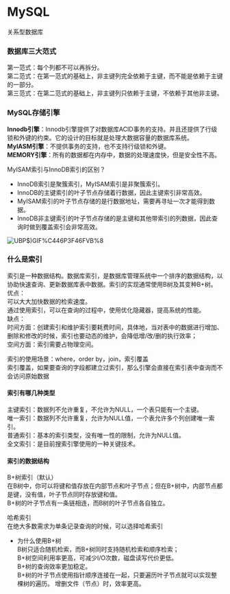 # MySQL  
关系型数据库  


### 数据库三大范式  
第一范式：每个列都不可以再拆分。  
第二范式：在第一范式的基础上，非主键列完全依赖于主键，而不能是依赖于主键的一部分。  
第三范式：在第二范式的基础上，非主键列只依赖于主键，不依赖于其他非主键。  

### MySQL存储引擎  
**Innodb引擎**：Innodb引擎提供了对数据库ACID事务的支持。并且还提供了行级锁和外键的约束。它的设计的目标就是处理大数据容量的数据库系统。  
**MyIASM引擎**：不提供事务的支持，也不支持行级锁和外键。  
**MEMORY引擎**：所有的数据都在内存中，数据的处理速度快，但是安全性不高。  

MyISAM索引与InnoDB索引的区别？  
- InnoDB索引是聚簇索引，MyISAM索引是非聚簇索引。  
- InnoDB的主键索引的叶子节点存储着行数据，因此主键索引非常高效。  
- MyISAM索引的叶子节点存储的是行数据地址，需要再寻址一次才能得到数据。  
- InnoDB非主键索引的叶子节点存储的是主键和其他带索引的列数据，因此查询时做到覆盖索引会非常高效。  


![UBP$)GIF%C446P3F46FVB%8](https://user-images.githubusercontent.com/87803098/130386469-1ef5f154-2fad-4956-8c81-1c28eba22943.png)



### 什么是索引  
索引是一种数据结构。数据库索引，是数据库管理系统中一个排序的数据结构，以协助快速查询、更新数据库表中数据。索引的实现通常使用B树及其变种B+树。  
优点：  
可以大大加快数据的检索速度。  
通过使用索引，可以在查询的过程中，使用优化隐藏器，提高系统的性能。  
缺点：  
时间方面：创建索引和维护索引要耗费时间，具体地，当对表中的数据进行增加、删除和修改的时候，索引也要动态的维护，会降低增/改/删的执行效率；  
空间方面：索引需要占物理空间。  

索引的使用场景：where，order by，join，索引覆盖  
索引覆盖，如果要查询的字段都建立过索引，那么引擎会直接在索引表中查询而不会访问原始数据  

#### 索引有哪几种类型  
主键索引：数据列不允许重复，不允许为NULL，一个表只能有一个主键。  
唯一索引：数据列不允许重复，允许为NULL值，一个表允许多个列创建唯一索引。  
普通索引：基本的索引类型，没有唯一性的限制，允许为NULL值。  
全文索引：是目前搜索引擎使用的一种关键技术。  


#### 索引的数据结构  
B+树索引（默认）  
在B树中，你可以将键和值存放在内部节点和叶子节点；但在B+树中，内部节点都是键，没有值，叶子节点同时存放键和值。  
B+树的叶子节点有一条链相连，而B树的叶子节点各自独立。  

哈希索引  
在绝大多数需求为单条记录查询的时候，可以选择哈希索引

- 为什么使用B+树  
B树只适合随机检索，而B+树同时支持随机检索和顺序检索；  
B+树空间利用率更高，可减少I/O次数，磁盘读写代价更低。  
B+树的查询效率更加稳定。  
B+树的叶子节点使用指针顺序连接在一起，只要遍历叶子节点就可以实现整棵树的遍历。
增删文件（节点）时，效率更高。  


















